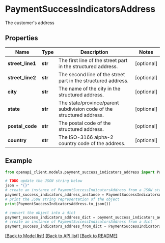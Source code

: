 # PaymentSuccessIndicatorsAddress

The customer's address

## Properties

Name | Type | Description | Notes
------------ | ------------- | ------------- | -------------
**street_line1** | **str** | The first line of the street part in the structured address. | [optional] 
**street_line2** | **str** | The second line of the street part in the structured address. | [optional] 
**city** | **str** | The name of the city in the structured address. | [optional] 
**state** | **str** | The state/province/parent subdivision code of the structured address. | [optional] 
**postal_code** | **str** | The postal code of the structured address. | [optional] 
**country** | **str** | The ISO-3166 alpha-2 country code of the address. | [optional] 

## Example

```python
from openapi_client.models.payment_success_indicators_address import PaymentSuccessIndicatorsAddress

# TODO update the JSON string below
json = "{}"
# create an instance of PaymentSuccessIndicatorsAddress from a JSON string
payment_success_indicators_address_instance = PaymentSuccessIndicatorsAddress.from_json(json)
# print the JSON string representation of the object
print(PaymentSuccessIndicatorsAddress.to_json())

# convert the object into a dict
payment_success_indicators_address_dict = payment_success_indicators_address_instance.to_dict()
# create an instance of PaymentSuccessIndicatorsAddress from a dict
payment_success_indicators_address_from_dict = PaymentSuccessIndicatorsAddress.from_dict(payment_success_indicators_address_dict)
```
[[Back to Model list]](../README.md#documentation-for-models) [[Back to API list]](../README.md#documentation-for-api-endpoints) [[Back to README]](../README.md)


